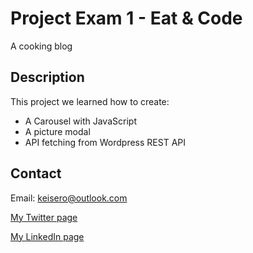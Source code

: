 
# Project Exam 1 - Eat & Code

A cooking blog

## Description

This project we learned how to create:

- A Carousel with JavaScript
- A picture modal
- API fetching from Wordpress REST API


## Contact

Email: keisero@outlook.com

[My Twitter page](www.twitter.com)

[My LinkedIn page](www.linkedin.com)

